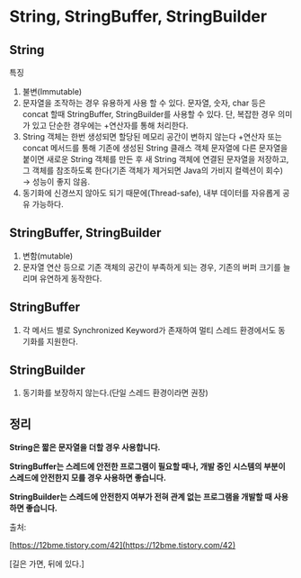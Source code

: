 # String, StringBuffer, StringBuilder

## String

특징

1. 불변(Immutable)
2. 문자열을 조작하는 경우 유용하게 사용 할 수 있다.
문자열, 숫자, char 등은 concat 할때 StringBuffer, StringBuilder를 사용할 수 있다. 단, 복잡한 경우 의미가 있고 단순한 경우에는 +연산자를 통해 처리한다.
3. String 객체는 한번 생성되면 할당된 메모리 공간이 변하지 않는다
+연산자 또는 concat 메서드를 통해 기존에 생성된 String 클래스 객체 문자열에 다른 문자열을 붙이면 새로운 String 객체를 만든 후 새 String 객체에 연결된 문자열을 저장하고, 그 객체를 참조하도록 한다(기존 객체가 제거되면 Java의 가비지 컬렉션이 회수) → 성능이 좋지 않음.
4. 동기화에 신경쓰지 않아도 되기 때문에(Thread-safe), 내부 데이터를 자유롭게 공유 가능하다.

## StringBuffer, StringBuilder

1. 변함(mutable)
2. 문자열 연산 등으로 기존 객체의 공간이 부족하게 되는 경우, 기존의 버퍼 크기를 늘리며 유연하게 동작한다.

## StringBuffer

1. 각 메서드 별로 Synchronized Keyword가 존재하여 멀티 스레드 환경에서도 동기화를 지원한다.

## StringBuilder

1. 동기화를 보장하지 않는다.(단일 스레드 환경이라면 권장)

## 정리

**String은 짧은 문자열을 더할 경우 사용합니다.**

**StringBuffer는 스레드에 안전한 프로그램이 필요할 때나, 개발 중인 시스템의 부분이 스레드에 안전한지 모를 경우 사용하면 좋습니다.**

**StringBuilder는 스레드에 안전한지 여부가 전혀 관계 없는 프로그램을 개발할 때 사용하면 좋습니다.**

출처:

[https://12bme.tistory.com/42](https://12bme.tistory.com/42)

[길은 가면, 뒤에 있다.]
